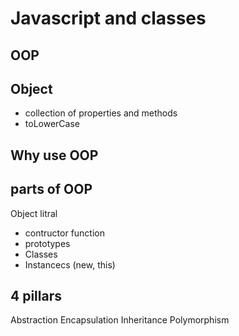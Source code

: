 # Javascript and classes

## OOP

## Object
- collection of properties and methods
- toLowerCase

## Why use OOP

## parts of OOP
Object litral

- contructor function
- prototypes
- Classes
- Instancecs (new, this)


## 4 pillars

Abstraction
Encapsulation
Inheritance
Polymorphism